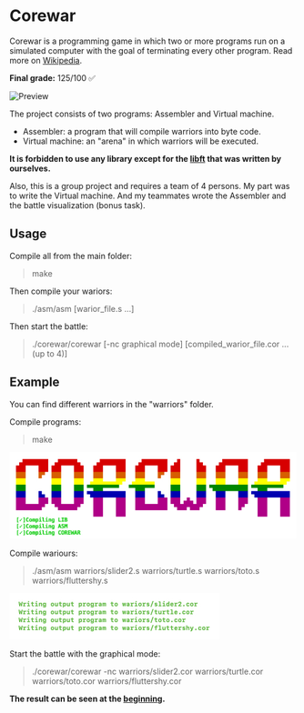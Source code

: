 # Corewar
Corewar is a programming game in which two or more programs run on a simulated computer with the goal of terminating every other program. Read more on [Wikipedia](https://en.wikipedia.org/wiki/Core_War).

**Final grade:** 125/100 ✅

![Preview](/resources/preview.gif)

The project consists of two programs: Assembler and Virtual machine.
* Assembler: a program that will compile warriors into byte code.
* Virtual machine: an "arena" in which warriors will be executed.

**It is forbidden to use any library except for the [libft](https://github.com/SashaKryzh/libft.git) that was written by ourselves.**

Also, this is a group project and requires a team of 4 persons. My part was to write the Virtual machine. And my teammates wrote the Assembler and the battle visualization (bonus task).

## Usage
Compile all from the main folder:
> make

Then compile your wariors:
> ./asm/asm [warior_file.s ...]

Then start the battle:
> ./corewar/corewar [-nc graphical mode] [compiled_warior_file.cor ... (up to 4)]

## Example
You can find different warriors in the "warriors" folder.

Compile programs:
> make

![Compiling](/resources/compiling.jpg)

Compile wariours:
> ./asm/asm warriors/slider2.s warriors/turtle.s warriors/toto.s warriors/fluttershy.s

![Compiling wariours](/resources/compiling_warriors.jpg)

Start the battle with the graphical mode:
> ./corewar/corewar -nc warriors/slider2.cor warriors/turtle.cor warriors/toto.cor warriors/fluttershy.cor

**The result can be seen at the [beginning](#corewar).**